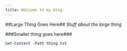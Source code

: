 ```yaml
---
title: Welcome to my blog
---
```


##Large Thing Goes Here##
_Stuff about the large thing_

###Smaller thing goes here###
```powershell
Get-Content -Path thing.txt
```
